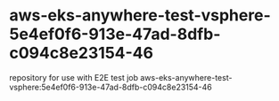 # aws-eks-anywhere-test-vsphere-5e4ef0f6-913e-47ad-8dfb-c094c8e23154-46
repository for use with E2E test job aws-eks-anywhere-test-vsphere:5e4ef0f6-913e-47ad-8dfb-c094c8e23154-46
